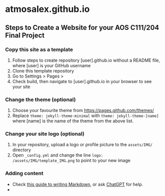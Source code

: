 # atmosalex.github.io

## Steps to Create a Website for your AOS C111/204 Final Project

### Copy this site as a template
1.	Follow steps to create repository [user].github.io without a README file, where [user] is your GitHub username
2.	Clone this template repository
3.	Go to Settings > Pages > 
4.	Check build, then navigate to [user].github.io in your browser to see your site

### Change the theme (optional)
1.	Choose your favourite theme from https://pages.github.com/themes/
2.	Replace `theme: jekyll-theme-minimal` with `theme: jekyll-theme-[name]` where [name] is the name of the theme from the above list.

### Change your site logo (optional)
1. In your repository, upload a logo or profile picture to the `assets/IMG/` directory
2. Open `_config.yml` and change the line `logo: /assets/IMG/template_IMG.png` to point to your new image

### Adding content
* Check [this guide to writing Markdown](https://www.markdownguide.org/basic-syntax/), or ask [ChatGPT](https://chat.openai.com/) for help.
* 
